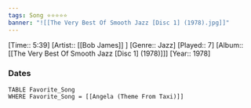 ```yaml
---
tags: Song ⭐⭐⭐⭐⭐ 
banner: "![[The Very Best Of Smooth Jazz [Disc 1] (1978).jpg]]"
---
```

[Time:: 5:39]
[Artist:: [[Bob James]] ]
[Genre:: Jazz]
[Played:: 7]
[Album:: [[The Very Best Of Smooth Jazz [Disc 1] (1978)]]]
[Year:: 1978]
### Dates
````dataview
TABLE Favorite_Song
WHERE Favorite_Song = [[Angela (Theme From Taxi)]]
````